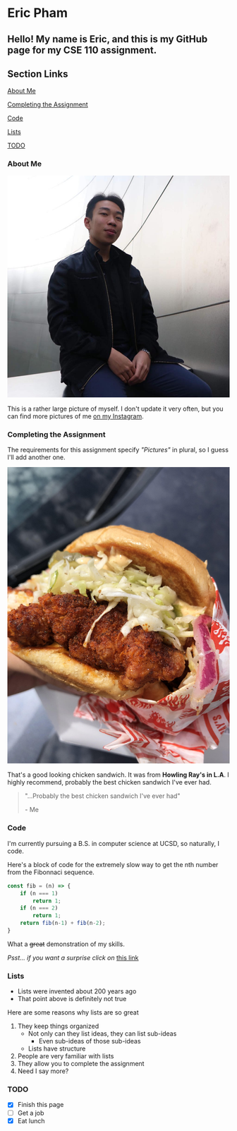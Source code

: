 # Eric Pham

## Hello! My name is Eric, and this is my GitHub page for my CSE 110 assignment.

## Section Links

[About Me](#about-me)

[Completing the Assignment](#completing-the-assignment)

[Code](#code)

[Lists](#lists)

[TODO](#todo)

### About Me
![Image](profilepic.jpg)

This is a rather large picture of myself. I don't update it very often, but you can find more pictures of me [on my Instagram](https://www.instagram.com/the_eric_pham/).


### Completing the Assignment

The requirements for this assignment specify _"Pictures"_ in plural, so I guess I'll add another one.

![Image](howling.jpg)

That's a good looking chicken sandwich. It was from **Howling Ray's in L.A**. I highly recommend, probably the best chicken sandwich I've ever had.

> "...Probably the best chicken sandwich I've ever had"
> 
> \- Me

### Code

I'm currently pursuing a B.S. in computer science at UCSD, so naturally, I code.

Here's a block of code for the extremely slow way to get the nth number from the Fibonnaci sequence.

```javascript
const fib = (n) => {
    if (n === 1)
        return 1;
    if (n === 2)
        return 1;
    return fib(n-1) + fib(n-2);
}
```

What a ~~great~~ demonstration of my skills.

_Psst... if you want a surprise click on_ [this link](./randomtext.txt)


### Lists
- Lists were invented about 200 years ago
- That point above is definitely not true

Here are some reasons why lists are so great
1. They keep things organized
   - Not only can they list ideas, they can list sub-ideas
     - Even sub-ideas of those sub-ideas
   - Lists have structure
2. People are very familiar with lists
3. They allow you to complete the assignment
4. Need I say more?

### TODO

- [x] Finish this page
- [ ] Get a job
- [x] Eat lunch
